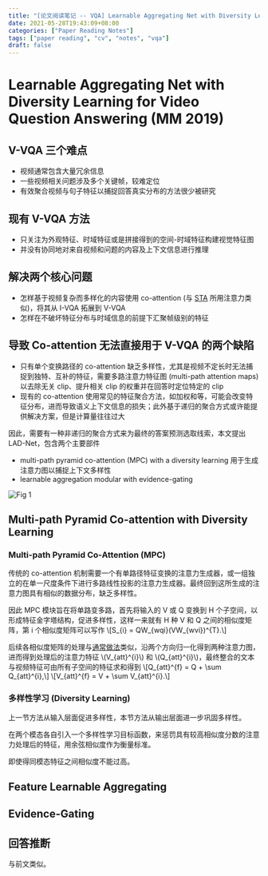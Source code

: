```yaml
---
title: "[论文阅读笔记 -- VQA] Learnable Aggregating Net with Diversity Learning (MM 2019)"
date: 2021-05-28T19:43:09+08:00
categories: ["Paper Reading Notes"]
tags: ["paper reading", "cv", "notes", "vqa"]
draft: false
---
```


# Learnable Aggregating Net with Diversity Learning for Video Question Answering (MM 2019)

## V-VQA 三个难点
+ 视频通常包含大量冗余信息
+ 一些视频相关问题涉及多个关键帧，较难定位
+ 有效聚合视频与句子特征以捕捉回答真实分布的方法很少被研究

## 现有 V-VQA 方法
+ 只关注为外观特征、时域特征或是拼接得到的空间-时域特征构建视觉特征图
+ 并没有协同地对来自视频和问题的内容及上下文信息进行推理

## 解决两个核心问题
+ 怎样基于视频复杂而多样化的内容使用 co-attention (与 [STA](http://jonathanwayy.xyz/2021/prn4/) 所用注意力类似)，将其从 I-VQA 拓展到 V-VQA
+ 怎样在不破坏特征分布与时域信息的前提下汇聚帧级别的特征

## 导致 Co-attention 无法直接用于 V-VQA 的两个缺陷
+ 只有单个变换路径的 co-attention 缺乏多样性，尤其是视频不定长时无法捕捉到独特、互补的特征，需要多路注意力特征图 (multi-path attention maps) 以去除无关 clip、提升相关 clip 的权重并在回答时定位特定的 clip
+ 现有的 co-attention 使用常见的特征聚合方法，如加权和等，可能会改变特征分布，进而导致语义上下文信息的损失；此外基于递归的聚合方式或许能提供解决方案，但是计算量往往过大

因此，需要有一种非递归的聚合方式来为最终的答案预测选取线索，本文提出 LAD-Net，包含两个主要部件  
+ multi-path pyramid co-attention (MPC) with a diversity learning 用于生成注意力图以捕捉上下文多样性
+ learnable aggregation modular with evidence-gating

![Fig 1](/images/2021/PRN5/1.png)

## Multi-path Pyramid Co-attention with Diversity Learning

### Multi-path Pyramid Co-Attention (MPC)
传统的 co-attention 机制需要一个有单路径特征变换的注意力生成器，或一组独立的在单一尺度条件下进行多路线性投影的注意力生成器。最终回到这所生成的注意力图具有相似的数据分布，缺乏多样性。 

因此 MPC 模块旨在将单路变多路，首先将输入的 V 或 Q 变换到 H 个子空间，以形成特征金字塔结构，促进多样性，这样一来就有 H 种 V 和 Q 之间的相似度矩阵，第 i 个相似度矩阵可以写作 \\[S_{i} = QW_{wqi}(VW_{wvi})^{T}.\\]  

后续各相似度矩阵的处理与[通常做法](http://jonathanwayy.xyz/2021/prn4/)类似，沿两个方向归一化得到两种注意力图，进而得到处理后的注意力特征 \\(V_{att}^{i}\\) 和 \\(Q_{att}^{i}\\)，最终整合的文本与视频特征可由所有子空间的特征求和得到 \\[Q_{att}^{f} = Q + \sum Q_{att}^{i},\\] \\[V_{att}^{f} = V + \sum V_{att}^{i}.\\]  

<!-- 最终，输出的各个尺度的注意力与最初的特征融合得到 weighted visual features 和 weighted word features。   -->

### 多样性学习 (Diversity Learning)
上一节方法从输入层面促进多样性，本节方法从输出层面进一步巩固多样性。  

在两个模态各自引入一个多样性学习目标函数，来惩罚具有较高相似度分数的注意力处理后的特征，用余弦相似度作为衡量标准。  

即使得同模态特征之间相似度不能过高。  

## Feature Learnable Aggregating

## Evidence-Gating

## 回答推断
与前文类似。  
